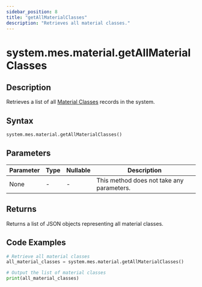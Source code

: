 ```yaml
---
sidebar_position: 8
title: "getAllMaterialClasses"
description: "Retrieves all material classes."
---
```


# system.mes.material.getAllMaterialClasses

## Description

Retrieves a list of all [Material Classes](../../data-model/material-model/material-class) records in the system.

## Syntax

```python
system.mes.material.getAllMaterialClasses()
```

## Parameters

| Parameter | Type | Nullable | Description                               |
|-----------|------|----------|-------------------------------------------|
| None      | -    | -        | This method does not take any parameters. |

## Returns

Returns a list of JSON objects representing all material classes.

## Code Examples

```python
# Retrieve all material classes
all_material_classes = system.mes.material.getAllMaterialClasses()

# Output the list of material classes
print(all_material_classes)
```
